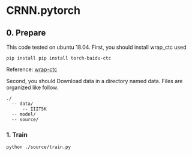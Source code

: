 # CRNN.pytorch

## 0. Prepare

This code tested on ubuntu 18.04.
First, you should install wrap_ctc used
```
pip install pip install torch-baidu-ctc
```
Reference: [wrap-ctc](https://github.com/jpuigcerver/pytorch-baidu-ctc)

Second, you should Download data in a directory named data.
Files are organized like follow.

```
./
  -- data/
      -- IIIT5K
  -- model/
  -- source/
```

### 1. Train

```
python ./source/train.py
```


